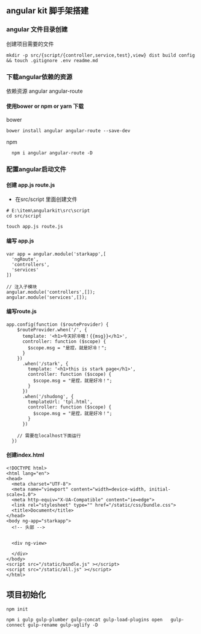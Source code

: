 ## angular kit 脚手架搭建
### angular 文件目录创建
创建项目需要的文件
```
mkdir -p src/{script/{controller,service,test},view} dist build config && touch .gitignore .env readme.md
```
### 下载angular依赖的资源
依赖资源
angular 
angular-route

#### 使用bower or  npm or yarn 下载 
bower
```
bower install angular angular-route --save-dev
```

npm 

```
  npm i angular angular-route -D
```

### 配置angular启动文件
#### 创建 app.js  route.js
* 在src/script 里面创建文件
```
# E:\item\angularkit\src\script
cd src/script

touch app.js route.js
```

#### 编写 app.js

```
var app = angular.module('starkapp',[
  'ngRoute',
  'controllers',
  'services'
])

// 注入子模块
angular.module('controllers',[]);
angular.module('services',[]);

```

#### 编写route.js

```
app.config(function ($routeProvider) {
    $routeProvider.when('/', {
      template: '<h1>今天好冷哦！{{msg}}</h1>',
      controller: function ($scope) {
        $scope.msg = "是捏，就是好冷！";
      }
    })
      .when('/stark', {
        template: '<h1>this is stark page</h1>',
        controller: function ($scope) {
          $scope.msg = "是捏，就是好冷！";
        }
      })
      .when('/shudong', {
        templateUrl: 'tpl.html',
        controller: function ($scope) {
          $scope.msg = "是捏，就是好冷！";
        }
      })

    // 需要在localhost下面运行
  })
```

#### 创建index.html
```
<!DOCTYPE html>
<html lang="en">
<head>
  <meta charset="UTF-8">
  <meta name="viewport" content="width=device-width, initial-scale=1.0">
  <meta http-equiv="X-UA-Compatible" content="ie=edge">
  <link rel="stylesheet" type="" href="/static/css/bundle.css">
  <title>Document</title>
</head>
<body ng-app="starkapp">
  <!-- 头部 -->


  <div ng-view>
    
  </div>
</body>
<script src="/static/bundle.js" ></script>
<script src="/static/all.js" ></script>
</html>
```

## 项目初始化

```
npm init

npm i gulp gulp-plumber gulp-concat gulp-load-plugins open   gulp-connect gulp-rename gulp-uglify -D

```